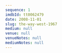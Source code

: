 ```yaml
---
sequence: 1
imdbId: tt0062479
date: 2008-11-01
slug: the-way-west-1967
medium: null
venue: null
venueNotes: null
mediumNotes: null
---
```


